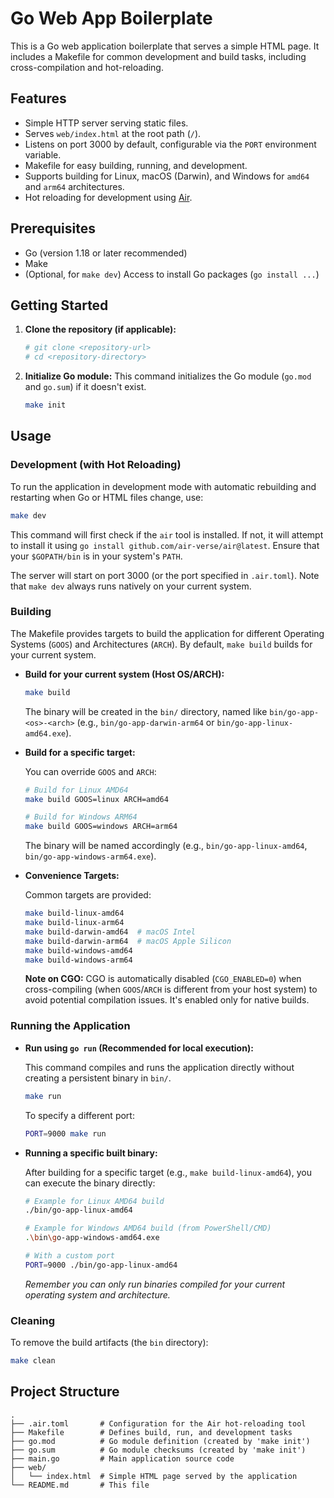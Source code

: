 # Go Web App Boilerplate

This is a Go web application boilerplate that serves a simple HTML page.
It includes a Makefile for common development and build tasks, including cross-compilation and hot-reloading.

## Features

- Simple HTTP server serving static files.
- Serves `web/index.html` at the root path (`/`).
- Listens on port 3000 by default, configurable via the `PORT` environment variable.
- Makefile for easy building, running, and development.
- Supports building for Linux, macOS (Darwin), and Windows for `amd64` and `arm64` architectures.
- Hot reloading for development using [Air](https://github.com/air-verse/air).

## Prerequisites

- Go (version 1.18 or later recommended)
- Make
- (Optional, for `make dev`) Access to install Go packages (`go install ...`)

## Getting Started

1.  **Clone the repository (if applicable):**

    ```bash
    # git clone <repository-url>
    # cd <repository-directory>
    ```

2.  **Initialize Go module:**
    This command initializes the Go module (`go.mod` and `go.sum`) if it doesn't exist.
    ```bash
    make init
    ```

## Usage

### Development (with Hot Reloading)

To run the application in development mode with automatic rebuilding and restarting when Go or HTML files change, use:

```bash
make dev
```

This command will first check if the `air` tool is installed. If not, it will attempt to install it using `go install github.com/air-verse/air@latest`. Ensure that your `$GOPATH/bin` is in your system's `PATH`.

The server will start on port 3000 (or the port specified in `.air.toml`). Note that `make dev` always runs natively on your current system.

### Building

The Makefile provides targets to build the application for different Operating Systems (`GOOS`) and Architectures (`ARCH`). By default, `make build` builds for your current system.

- **Build for your current system (Host OS/ARCH):**

  ```bash
  make build
  ```

  The binary will be created in the `bin/` directory, named like `bin/go-app-<os>-<arch>` (e.g., `bin/go-app-darwin-arm64` or `bin/go-app-linux-amd64.exe`).

- **Build for a specific target:**

  You can override `GOOS` and `ARCH`:

  ```bash
  # Build for Linux AMD64
  make build GOOS=linux ARCH=amd64

  # Build for Windows ARM64
  make build GOOS=windows ARCH=arm64
  ```

  The binary will be named accordingly (e.g., `bin/go-app-linux-amd64`, `bin/go-app-windows-arm64.exe`).

- **Convenience Targets:**

  Common targets are provided:

  ```bash
  make build-linux-amd64
  make build-linux-arm64
  make build-darwin-amd64  # macOS Intel
  make build-darwin-arm64  # macOS Apple Silicon
  make build-windows-amd64
  make build-windows-arm64
  ```

  **Note on CGO:** CGO is automatically disabled (`CGO_ENABLED=0`) when cross-compiling (when `GOOS`/`ARCH` is different from your host system) to avoid potential compilation issues. It's enabled only for native builds.

### Running the Application

- **Run using `go run` (Recommended for local execution):**

  This command compiles and runs the application directly without creating a persistent binary in `bin/`.

  ```bash
  make run
  ```

  To specify a different port:

  ```bash
  PORT=9000 make run
  ```

- **Running a specific built binary:**

  After building for a specific target (e.g., `make build-linux-amd64`), you can execute the binary directly:

  ```bash
  # Example for Linux AMD64 build
  ./bin/go-app-linux-amd64

  # Example for Windows AMD64 build (from PowerShell/CMD)
  .\bin\go-app-windows-amd64.exe

  # With a custom port
  PORT=9000 ./bin/go-app-linux-amd64
  ```

  _Remember you can only run binaries compiled for your current operating system and architecture._

### Cleaning

To remove the build artifacts (the `bin` directory):

```bash
make clean
```

## Project Structure

```
.
├── .air.toml       # Configuration for the Air hot-reloading tool
├── Makefile        # Defines build, run, and development tasks
├── go.mod          # Go module definition (created by 'make init')
├── go.sum          # Go module checksums (created by 'make init')
├── main.go         # Main application source code
├── web/
│   └── index.html  # Simple HTML page served by the application
└── README.md       # This file
```
